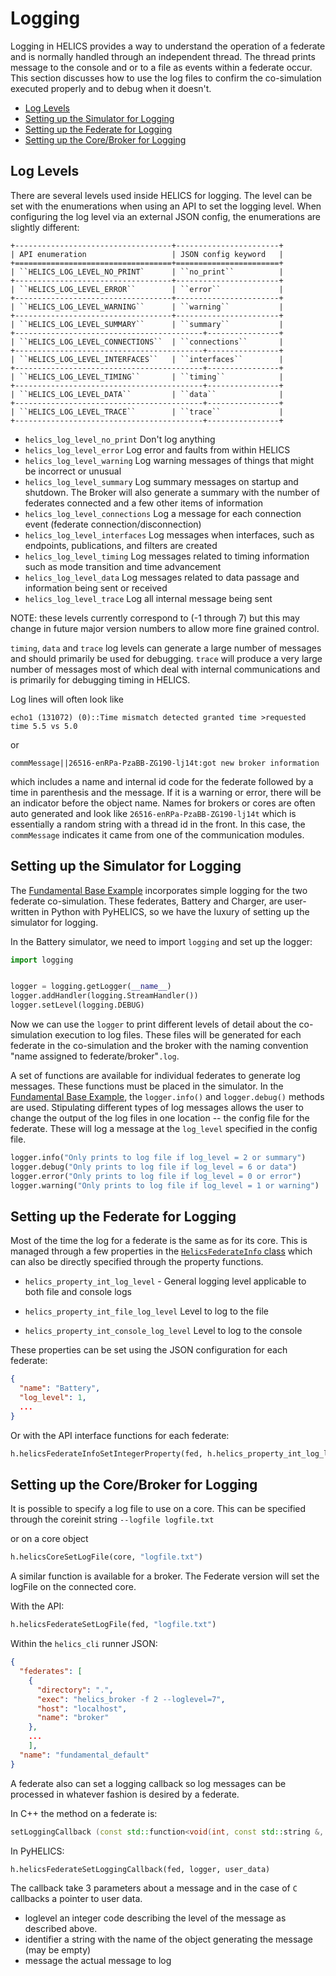 # Logging

Logging in HELICS provides a way to understand the operation of a federate and is normally handled through an independent thread. The thread prints message to the console and or to a file as events within a federate occur. This section discusses how to use the log files to confirm the co-simulation executed properly and to debug when it doesn't.

- [Log Levels](#log-levels)
- [Setting up the Simulator for Logging](#setting-up-the-simulator-for-logging)
- [Setting up the Federate for Logging](#setting-up-the-federate-for-logging)
- [Setting up the Core/Broker for Logging](#setting-up-the-core-broker-for-logging)

## Log Levels

There are several levels used inside HELICS for logging. The level can be set with the enumerations when using an API to set the logging level. When configuring the log level via an external JSON config, the enumerations are slightly different:

```{eval-rst}
+-----------------------------------+-----------------------+
| API enumeration                   | JSON config keyword   |
+===================================+=======================+
| ``HELICS_LOG_LEVEL_NO_PRINT`      | ``no_print``          |
+-----------------------------------+-----------------------+
| ``HELICS_LOG_LEVEL_ERROR``        | ``error``             |
+-----------------------------------+-----------------------+
| ``HELICS_LOG_LEVEL_WARNING``      | ``warning``           |
+-----------------------------------+-----------------------+
| ``HELICS_LOG_LEVEL_SUMMARY``      | ``summary``           |
+------------------------------------------+----------------+
| ``HELICS_LOG_LEVEL_CONNECTIONS``  | ``connections``       |
+------------------------------------------+----------------+
| ``HELICS_LOG_LEVEL_INTERFACES``   | ``interfaces``        |
+------------------------------------------+----------------+
| ``HELICS_LOG_LEVEL_TIMING``       | ``timing``            |
+------------------------------------------+----------------+
| ``HELICS_LOG_LEVEL_DATA``         | ``data``              |
+------------------------------------------+----------------+
| ``HELICS_LOG_LEVEL_TRACE``        | ``trace``             |
+------------------------------------------+----------------+
```

- `helics_log_level_no_print` Don't log anything
- `helics_log_level_error` Log error and faults from within HELICS
- `helics_log_level_warning` Log warning messages of things that might be incorrect or unusual
- `helics_log_level_summary` Log summary messages on startup and shutdown. The Broker will also generate a summary with the number of federates connected and a few other items of information
- `helics_log_level_connections` Log a message for each connection event (federate connection/disconnection)
- `helics_log_level_interfaces` Log messages when interfaces, such as endpoints, publications, and filters are created
- `helics_log_level_timing` Log messages related to timing information such as mode transition and time advancement
- `helics_log_level_data` Log messages related to data passage and information being sent or received
- `helics_log_level_trace` Log all internal message being sent

NOTE: these levels currently correspond to (-1 through 7) but this may change in future major version numbers to allow more fine grained control.

`timing`, `data` and `trace` log levels can generate a large number of messages and should primarily be used for debugging. `trace` will produce a very large number of messages most of which deal with internal communications and is primarily for debugging timing in HELICS.

Log lines will often look like

```text
echo1 (131072) (0)::Time mismatch detected granted time >requested time 5.5 vs 5.0
```

or

```text
commMessage||26516-enRPa-PzaBB-ZG190-lj14t:got new broker information
```

which includes a name and internal id code for the federate followed by a time in parenthesis and the message. If it is a warning or error, there will be an indicator before the object name. Names for brokers or cores are often auto generated and look like `26516-enRPa-PzaBB-ZG190-lj14t` which is essentially a random string with a thread id in the front. In this case, the `commMessage` indicates it came from one of the communication modules.

## Setting up the Simulator for Logging

The [Fundamental Base Example](../examples/fundamental_examples/fundamental_default.md) incorporates simple logging for the two federate co-simulation. These federates, Battery and Charger, are user-written in Python with PyHELICS, so we have the luxury of setting up the simulator for logging.

In the Battery simulator, we need to import `logging` and set up the logger:

```python
import logging


logger = logging.getLogger(__name__)
logger.addHandler(logging.StreamHandler())
logger.setLevel(logging.DEBUG)
```

Now we can use the `logger` to print different levels of detail about the co-simulation execution to log files. These files will be generated for each federate in the co-simulation and the broker with the naming convention "name assigned to federate/broker"`.log`.

A set of functions are available for individual federates to generate log messages. These functions must be placed in the simulator. In the [Fundamental Base Example](../examples/fundamental_examples/fundamental_default.md), the `logger.info()` and `logger.debug()` methods are used. Stipulating different types of log messages allows the user to change the output of the log files in one location -- the config file for the federate. These will log a message at the `log_level` specified in the config file.

```python
logger.info("Only prints to log file if log_level = 2 or summary")
logger.debug("Only prints to log file if log_level = 6 or data")
logger.error("Only prints to log file if log_level = 0 or error")
logger.warning("Only prints to log file if log_level = 1 or warning")
```

## Setting up the Federate for Logging

Most of the time the log for a federate is the same as for its core. This is managed through a few properties in the [`HelicsFederateInfo` class](https://python.helics.org/api/capi-py#HelicsFederateInfo) which can also be directly specified through the property functions.

- `helics_property_int_log_level` - General logging level applicable to both file and console logs

- `helics_property_int_file_log_level` Level to log to the file

- `helics_property_int_console_log_level` Level to log to the console

These properties can be set using the JSON configuration for each federate:

```json
{
  "name": "Battery",
  "log_level": 1,
  ...
}
```

Or with the API interface functions for each federate:

```python
h.helicsFederateInfoSetIntegerProperty(fed, h.helics_property_int_log_level, 1)
```

## Setting up the Core/Broker for Logging

It is possible to specify a log file to use on a core.
This can be specified through the coreinit string `--logfile logfile.txt`

or on a core object

```python
h.helicsCoreSetLogFile(core, "logfile.txt")
```

A similar function is available for a broker. The Federate version will set the logFile on the connected core.

With the API:

```python
h.helicsFederateSetLogFile(fed, "logfile.txt")
```

Within the `helics_cli` runner JSON:

```json
{
  "federates": [
    {
      "directory": ".",
      "exec": "helics_broker -f 2 --loglevel=7",
      "host": "localhost",
      "name": "broker"
    },
    ...
    ],
  "name": "fundamental_default"
}
```

A federate also can set a logging callback so log messages can be processed in whatever fashion is desired by a federate.

In C++ the method on a federate is:

```cpp
setLoggingCallback (const std::function<void(int, const std::string &, const std::string &)> &logFunction);
```

In PyHELICS:

```python
h.helicsFederateSetLoggingCallback(fed, logger, user_data)
```

The callback take 3 parameters about a message and in the case of `C` callbacks a pointer to user data.

- loglevel an integer code describing the level of the message as described above.
- identifier a string with the name of the object generating the message (may be empty)
- message the actual message to log
